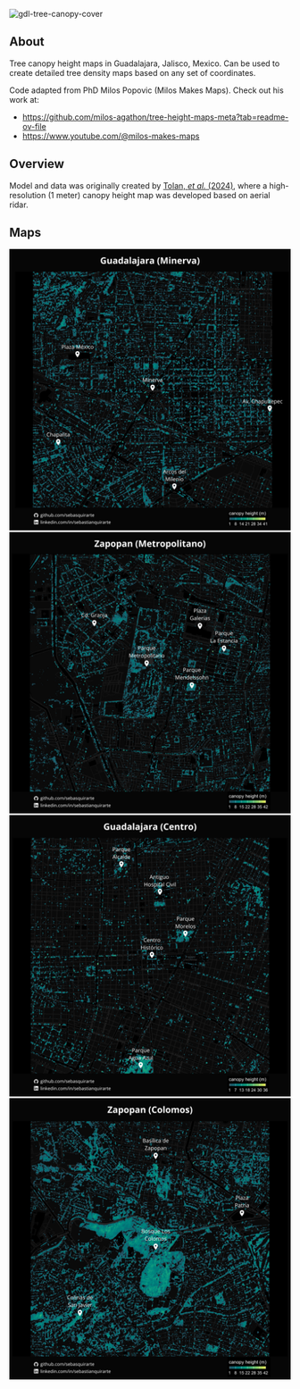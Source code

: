 ![gdl-tree-canopy-cover](https://github.com/user-attachments/assets/1dd3acde-2dc2-4d0e-9756-c80f509b79b7)

## About
Tree canopy height maps in Guadalajara, Jalisco, Mexico. Can be used to create detailed tree density maps based on any set of coordinates. 

Code adapted from PhD Milos Popovic (Milos Makes Maps). Check out his work at: 
- https://github.com/milos-agathon/tree-height-maps-meta?tab=readme-ov-file
- https://www.youtube.com/@milos-makes-maps

## Overview
Model and data was originally created by [Tolan, *et al.* (2024)](https://www.sciencedirect.com/science/article/pii/S003442572300439X), where a high-resolution (1 meter) canopy height map was developed based on aerial ridar.

## Maps
![gdl-tree-height-minerva-edit](https://github.com/sebasquirarte/GDL-tree-canopy/blob/main/maps-jpg/gdl-tree-height-minerva-edit.jpg)
![gdl-tree-height-metropolitano](https://github.com/sebasquirarte/GDL-tree-canopy/blob/main/maps-jpg/gdl-tree-height-metropolitano-edit.jpg)
![gdl-tree-height-centro-edit](https://github.com/sebasquirarte/GDL-tree-canopy/blob/main/maps-jpg/gdl-tree-height-centro-edit.jpg)
![gdl-tree-height-colomos-edit](https://github.com/sebasquirarte/GDL-tree-canopy/blob/main/maps-jpg/gdl-tree-height-colomos-edit.jpg)

